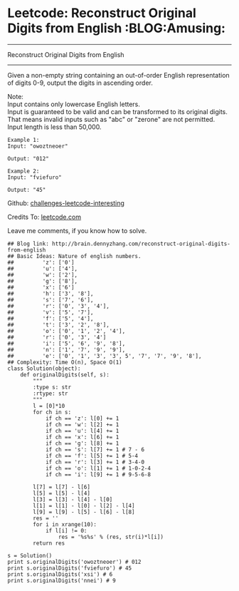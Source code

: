 # Leetcode: Reconstruct Original Digits from English     :BLOG:Amusing:


---

Reconstruct Original Digits from English  

---

Given a non-empty string containing an out-of-order English representation of digits 0-9, output the digits in ascending order.  

Note:  
Input contains only lowercase English letters.  
Input is guaranteed to be valid and can be transformed to its original digits. That means invalid inputs such as "abc" or "zerone" are not permitted.  
Input length is less than 50,000.  

    Example 1:
    Input: "owoztneoer"
    
    Output: "012"

    Example 2:
    Input: "fviefuro"
    
    Output: "45"

Github: [challenges-leetcode-interesting](https://github.com/DennyZhang/challenges-leetcode-interesting/tree/master/reconstruct-original-digits-from-english)  

Credits To: [leetcode.com](https://leetcode.com/problems/reconstruct-original-digits-from-english/description/)  

Leave me comments, if you know how to solve.  

    ## Blog link: http://brain.dennyzhang.com/reconstruct-original-digits-from-english
    ## Basic Ideas: Nature of english numbers.
    ##         'z': ['0']
    ##         'u': ['4'],
    ##         'w': ['2'],
    ##         'g': ['8'],
    ##         'x': ['6']
    ##         'h': ['3', '8'],
    ##         's': ['7', '6'],
    ##         'r': ['0', '3', '4'],
    ##         'v': ['5', '7'],
    ##         'f': ['5', '4'],
    ##         't': ['3', '2', '8'],
    ##         'o': ['0', '1', '2', '4'],
    ##         'r': ['0', '3', '4']
    ##         'i': ['5', '6', '9', '8'],
    ##         'n': ['1', '7', '9', '9'],
    ##         'e': ['0', '1', '3', '3', 5', '7', '7', '9', '8'],
    ## Complexity: Time O(n), Space O(1)
    class Solution(object):
        def originalDigits(self, s):
            """
            :type s: str
            :rtype: str
            """
            l = [0]*10
            for ch in s:
                if ch == 'z': l[0] += 1
                if ch == 'w': l[2] += 1
                if ch == 'u': l[4] += 1
                if ch == 'x': l[6] += 1
                if ch == 'g': l[8] += 1
                if ch == 's': l[7] += 1 # 7 - 6
                if ch == 'f': l[5] += 1 # 5-4
                if ch == 'r': l[3] += 1 # 3-4-0
                if ch == 'o': l[1] += 1 # 1-0-2-4                
                if ch == 'i': l[9] += 1 # 9-5-6-8
    
            l[7] = l[7] - l[6]
            l[5] = l[5] - l[4]
            l[3] = l[3] - l[4] - l[0]
            l[1] = l[1] - l[0] - l[2] - l[4]
            l[9] = l[9] - l[5] - l[6] - l[8]
            res = ''
            for i in xrange(10):
                if l[i] != 0:
                    res = '%s%s' % (res, str(i)*l[i])
            return res
    
    s = Solution()
    print s.originalDigits('owoztneoer') # 012
    print s.originalDigits('fviefuro') # 45
    print s.originalDigits('xsi') # 6
    print s.originalDigits('nnei') # 9